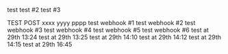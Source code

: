test
test #2
test #3

TEST
POST
xxxx
yyyy
pppp
test webhook #1
test webhook #2
test webhook #3
test webhook #4
test webhook #5
test webhook #6
test at 29th 13:24
test at 29th 13:25
test at 29th 14:10
test at 29th 14:12
test at 29th 14:15
test at 29th 16:45
